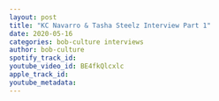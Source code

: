 ```yaml
---
layout: post
title: "KC Navarro & Tasha Steelz Interview Part 1"
date: 2020-05-16
categories: bob-culture interviews
author: bob-culture
spotify_track_id: 
youtube_video_id: BE4fkQlcxlc
apple_track_id: 
youtube_metadata: 
---
```

